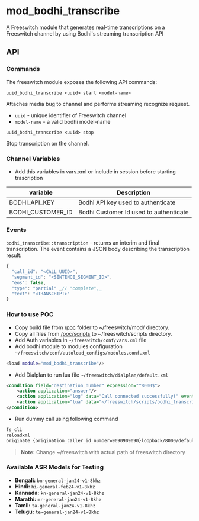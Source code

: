 # mod_bodhi_transcribe

A Freeswitch module that generates real-time transcriptions on a Freeswitch channel by using Bodhi's streaming transcription API

## API

### Commands

The freeswitch module exposes the following API commands:

```
uuid_bodhi_transcribe <uuid> start <model-name>
```

Attaches media bug to channel and performs streaming recognize request.

- `uuid` - unique identifier of Freeswitch channel
- `model-name` - a valid bodhi model-name

```
uuid_bodhi_transcribe <uuid> stop
```

Stop transcription on the channel.

### Channel Variables

- Add this variables in vars.xml or include in session before starting trascription

| variable          | Description                            |
| ----------------- | -------------------------------------- |
| BODHI_API_KEY     | Bodhi API key used to authenticate     |
| BODHI_CUSTOMER_ID | Bodhi Customer Id used to authenticate |

### Events

`bodhi_transcribe::transcription` - returns an interim and final transcription. The event contains a JSON body describing the transcription result:

```js
{
  "call_id": "<CALL_UUID>",
  "segment_id": "<SENTENCE_SEGMENT_ID>",
  "eos": false,
  "type": "partial" _// "complete",_
  "text": "<TRANSCRIPT>"
}
```

### How to use POC

- Copy build file from [/poc](/poc) folder to ~/freeswitch/mod/ directory.
- Copy all files from [/poc/scripts](/poc/scripts) to ~/freeswitch/scripts directory.
- Add Auth variables in `~/freeswitch/conf/vars.xml` file
- Add bodhi module to modules configuration `~/freeswitch/conf/autoload_configs/modules.conf.xml`

```bash
<load module="mod_bodhi_transcribe"/>
```

- Add Dialplan to run lua file `~/freeswitch/dialplan/default.xml`

```xml
<condition field="destination_number" expression="^8000$">
    <action application="answer"/>
    <action application="log" data="Call connected successfully!" event="info"/>
    <action application="lua" data="~/freeswitch/scripts/bodhi_transcribe.lua"/>
</condition>
```

- Run dummy call using following command

```bash
fs_cli
reloadxml
originate {origination_caller_id_number=9090909090}loopback/8000/default &echo()
```

> **Note:** Change ~/freeswitch with actual path of freeswitch directory

### Available ASR Models for Testing

- **Bengali:** `bn-general-jan24-v1-8khz`
- **Hindi:** `hi-general-feb24-v1-8khz`
- **Kannada:** `kn-general-jan24-v1-8khz`
- **Marathi:** `mr-general-jan24-v1-8khz`
- **Tamil:** `ta-general-jan24-v1-8khz`
- **Telugu:** `te-general-jan24-v1-8khz`
